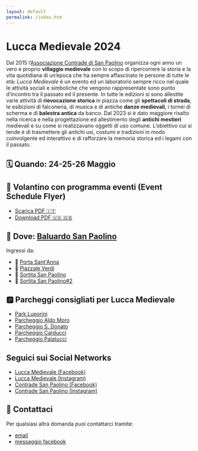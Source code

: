 ```yaml
---
layout: default
permalink: /index.htm
---
```

# Lucca Medievale 2024

Dal 2015 l’[Associazione Contrade di San Paolino](https://consanpaolino.org)
organizza ogni anno un vero e proprio **villaggio medievale** con lo scopo di
ripercorrere la storia e la vita quotidiana di un’epoca che ha sempre
affascinato le persone di tutte le età: *Lucca Medievale* è un evento ed un
laboratorio sempre ricco nel quale le attività sociali e simboliche che vengono
rappresentate sono punto d’incontro tra il passato ed il presente. In tutte le
edizioni si sono allestite varie attività di **rievocazione storica** in piazza
come gli **spettacoli di strada**, le esibizioni di falconeria, di musica e di
antiche **danze medievali**, i tornei di scherma e di **balestra antica** da
banco. Dal 2023 si è dato maggiore risalto nella ricerca e nella progettazione
ed allestimento degli **antichi mestieri** medievali e su come si realizzavano
oggetti di uso comune. L’obiettivo cui si tende è di trasmettere gli antichi
usi, costumi e tradizioni in modo coinvolgente ed interattivo e di rafforzare la
memoria storica ed i legami con il passato.

## 🗓️ Quando: **24-25-26 Maggio**

## 📜 Volantino con programma eventi (Event Schedule Flyer)

* [Scarica PDF 🇮🇹](https://drive.google.com/file/d/1NtAmbA9Yzk9jBJholWHssdJO72FcJSxD/view?usp=sharing)
* [Download PDF 🇺🇸 🇬🇧](https://drive.google.com/file/d/1b5jr_avxlFPq7O6bTa-QNbW3VKGNdusT/view?usp=sharing)

## 🧭️ Dove: [**Baluardo San Paolino**](https://maps.app.goo.gl/UVu3qwxAdJ3uoZr37)

Ingressi da:

* 🚗 [Porta Sant'Anna](https://maps.app.goo.gl/gMECkDkyvaU3p2Uv6)
* 🚗 [Piazzale Verdi](https://maps.app.goo.gl/cKN4k8NMrshd3NKW8)
* 🚶 [Sortita San Paolino](https://maps.app.goo.gl/NXDXDiir4wZLbpdz9)
* 🚶 [Sortita San Paolino#2](https://maps.app.goo.gl/Tf6WBoBmj7a7bJ6J8)

## 🅿️ Parcheggi consigliati per Lucca Medievale

* [Park Luporini](https://maps.app.goo.gl/Y3PmDFMk6yme4NFt6)
* [Parcheggio Aldo Moro](https://maps.app.goo.gl/ENJntkJHrtV33wbN9)
* [Parcheggio S. Donato](https://maps.app.goo.gl/XUan5BYvM5qEhL6B8)
* [Parcheggio Carducci](https://maps.app.goo.gl/KokdSqArV8RPE1oD7)
* [Parcheggio Palatucci](https://maps.app.goo.gl/CFDzdLJZJJLVRXVB6)

## Seguici sui Social Networks

* [Lucca Medievale (Facebook)](https://www.facebook.com/luccamedievale/)
* [Lucca Medievale (Instagram)](https://www.instagram.com/luccamedievale/)
* [Contrade San Paolino (Facebook)](https://www.facebook.com/consanpaolino)
* [Contrade San Paolino (Instagram)](https://www.instagram.com/consanpaolino/)

## 📯 Contattaci

Per qualsiasi altra domanda puoi contattarci tramite:

* [email](mailto:luccamedievale@consanpaolino.org)
* [messaggio facebook](https://www.facebook.com/luccamedievale/)
